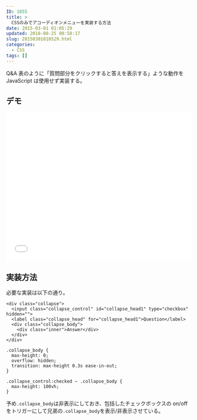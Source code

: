 ```yaml
---
ID: 1855
title: >
  CSSのみでアコーディオンメニューを実装する方法
date: 2015-03-01 01:05:29
updated: 2018-08-25 00:58:17
slug: 20150301010529.html
categories:
  - CSS
tags: []
---
```


Q&A 表のように「質問部分をクリックすると答えを表示する」ような動作を JavaScript は使用せず実装する。

<!--more-->

## デモ

<iframe height='400' scrolling='no' title='accordion menu' src='//codepen.io/hiro0218/embed/JaYqzM/?height=408&theme-id=light&default-tab=result&embed-version=2' frameborder='no' allowtransparency='true' allowfullscreen='true' style='width: 100%;'>See the Pen <a href='https://codepen.io/hiro0218/pen/JaYqzM/'>accordion menu</a> by hiro (<a href='https://codepen.io/hiro0218'>@hiro0218</a>) on <a href='https://codepen.io'>CodePen</a>.
</iframe>

## 実装方法

必要な実装は以下の通り。

```language-html
<div class="collapse">
  <input class="collapse_control" id="collapse_head1" type="checkbox" hidden="">
  <label class="collapse_head" for="collapse_head1">Question</label>
  <div class="collapse_body">
    <div class="inner">Answer</div>
  </div>
</div>
```

```language-css
.collapse_body {
  max-height: 0;
  overflow: hidden;
  transition: max-height 0.3s ease-in-out;
}

.collapse_control:checked ~ .collapse_body {
  max-height: 100vh;
}
```

予め`.collapse_body`は非表示にしておき、包括したチェックボックスの on/off をトリガーにして兄弟の`.collapse_body`を表示/非表示させている。
